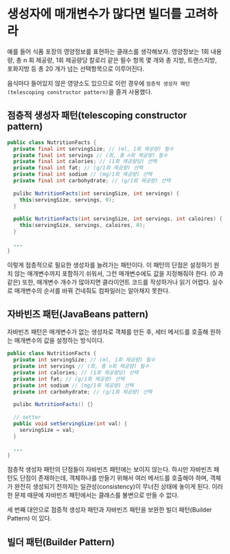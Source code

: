 # 생성자에 매개변수가 많다면 빌더를 고려하라

예를 들어 식품 포장의 영양정보를 표현하는 클래스를 생각해보자. 영양정보는 1회 내용량, 총 n 회 제공량, 1회 제공량당 칼로리 같은 필수 항목 몇 개와 총 지방, 트랜스지방, 포화지방 등
총 20 개가 넘는 선택항목으로 이루어진다.

음식마다 들어있지 않은 영양소도 있으므로 이런 경우에 `점층적 생성자 패턴(telescoping constructor pattern)`을 즐겨 사용했다.

## 점층적 생성자 패턴(telescoping constructor pattern)

```java
public class NutritionFacts {
  private final int servingSize; // (ml, 1회 제공량) 필수
  private final int servings // (회, 총 n회 제공량) 필수
  private final int calories; // (1회 제공량당) 선택
  private final int fat; // (g/1회 제공량) 선택
  private final int sodium // (mg/1회 제공량) 선택
  private final int carbohydrate; // (g/1회 제공량) 선택
  
  pulibc NutritionFacts(int servingSize, int servings) {
    this(servingSize, servings, 0);
  }
  
  public NutritionFacts(int servingSize, int servings, int caloires) {
    this(servingSize, servings, caloires, 0);
  }
  
  ...
}
```

이렇게 점층적으로 필요한 생성자를 늘려가는 패턴이다. 이 패턴의 단점은 설정하기 원치 않는 매개변수까지 포함하기 쉬워서, 그런 매개변수에도 값을 지정해줘야 한다. (0 과 같은)
또한, 매개변수 개수가 많아지면 클라이언트 코드를 작성하거나 읽기 어렵다. 실수로 매개변수의 순서를 바꿔 건네줘도 컴파일러는 알아채지 못한다.

## 자바빈즈 패턴(JavaBeans pattern)

자바빈즈 패턴은 매개변수가 없는 생성자로 객체를 만든 후, 세터 메서드를 호출해 원하는 매개변수의 값을 설정하는 방식이다.

```java
public class NutritionFacts {
  private int servingSize; // (ml, 1회 제공량) 필수
  private int servings // (회, 총 n회 제공량) 필수
  private int calories; // (1회 제공량당) 선택
  private int fat; // (g/1회 제공량) 선택
  private int sodium // (mg/1회 제공량) 선택
  private int carbohydrate; // (g/1회 제공량) 선택
  
  pulibc NutritionFacts() {}
  
  // setter 
  public void setServingSize(int val) {
    servingSize = val;
  }
  
  ...
}
```

점층적 생성자 패턴의 단점들이 자바빈즈 패턴에는 보이지 않는다. 하시만 자바빈즈 패턴도 단점이 존재하는데, 객체하나를 만들기 위해서 여러 메서드를 호출해야 하며, 객체가 완전히
생성되기 전까지는 일관성(consistency)이 무너진 상태에 놓이게 된다. 이러한 문제 때문에 자바빈즈 패턴에서는 클래스를 불변으로 만들 수 없다.

세 번째 대안으로 점증적 생성자 패턴과 자바빈즈 패턴을 보완한 빌더 패턴(Builder Pattern) 이 있다.

## 빌더 패턴(Builder Pattern)


